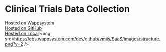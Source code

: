 # Clinical Trials Data Collection
<a target=_blank href=https://cbs.wappsystem.com/dev/github/wappsystem/Clinical-trials-data-collection/index.html>Hosted on Wappsystem</a><br>
<a target=_blank href=https://htmlpreview.github.io/?https://raw.githubusercontent.com/wappsystem/Clinical-trials-data-collection/master/github.html>Hosted on GitHub</a><br>
<a target=_blank href=http://127.0.0.1:8000/wappsystem/Clinical-trials-data-collection/local.html>Hosted on Local</a>
<img src=https://cbs.wappsystem.com/dev/github/vmiis/SaaS/images/structure.png?v=2 />

